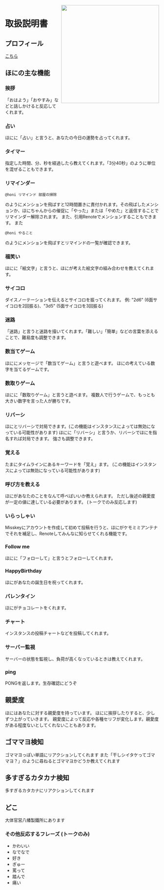 <img src="https://github.com/ThinaticSystem/honi/blob/master/honi.png?raw=true" align="right" height="320px"/>

# 取扱説明書

## プロフィール
[こちら](https://xn--931a.moe/)

## ほにの主な機能
### 挨拶
「おはよう」「おやすみ」などと話しかけると反応してくれます。

### 占い
ほにに「占い」と言うと、あなたの今日の運勢を占ってくれます。

### タイマー
指定した時間、分、秒を経過したら教えてくれます。「3分40秒」のように単位を混ぜることもできます。

### リマインダー
```
@honi リマインド 部屋の掃除
```
のようにメンションを飛ばすと12時間置きに責付かれます。その飛ばしたメンションか、ほにちゃんからの催促に「やった」または「やめた」と返信することでリマインダー解除されます。
また、引用Renoteでメンションすることもできます。
また
```
@honi やること
```
のようにメンションを飛ばすとリマインドの一覧が確認できます。

### 福笑い
ほにに「絵文字」と言うと、ほにが考えた絵文字の組み合わせを教えてくれます。

### サイコロ
ダイスノーテーションを伝えるとサイコロを振ってくれます。
例: "2d6" (6面サイコロを2回振る)、"3d5" (5面サイコロを3回振る)

### 迷路
「迷路」と言うと迷路を描いてくれます。「難しい」「簡単」などの言葉を添えることで、難易度も調整できます。

### 数当てゲーム
ほににメッセージで「数当てゲーム」と言うと遊べます。
ほにの考えている数字を当てるゲームです。

### 数取りゲーム
ほにに「数取りゲーム」と言うと遊べます。
複数人で行うゲームで、もっとも大きい数字を言った人が勝ちです。

### リバーシ
ほにとリバーシで対局できます。(この機能はインスタンスによっては無効になっている可能性があります)
ほにに「リバーシ」と言うか、リバーシでほにを指名すれば対局できます。
強さも調整できます。

### 覚える
たまにタイムラインにあるキーワードを「覚え」ます。
(この機能はインスタンスによっては無効になっている可能性があります)

### 呼び方を教える
ほにがあなたのことをなんて呼べばいいか教えられます。
ただし後述の親愛度が一定の値に達している必要があります。
(トークでのみ反応します)

### いらっしゃい
Misskeyにアカウントを作成して初めて投稿を行うと、ほにがケモミミアンテナでそれを補足し、Renoteしてみんなに知らせてくれる機能です。

### Follow me
ほにに「フォローして」と言うとフォローしてくれます。

### HappyBirthday
ほにがあなたの誕生日を祝ってくれます。

### バレンタイン
ほにがチョコレートをくれます。

### チャート
インスタンスの投稿チャートなどを投稿してくれます。

### サーバー監視
サーバーの状態を監視し、負荷が高くなっているときは教えてくれます。

### ping
PONGを返します。生存確認にどうぞ

## 親愛度
ほにはあなたに対する親愛度を持っています。
ほにに挨拶したりすると、少しずつ上がっていきます。
親愛度によって反応や各種セリフが変化します。親愛度がある程度ないとしてくれないこともあります。

## ゴママヨ検知
ゴママヨっぽい単語にリアクションしてくれます
また「干しシイタケってゴママヨ？」のように尋ねるとゴママヨかどうか教えてくれます

## 多すぎるカタカナ検知
多すぎるカタカナにリアクションしてくれます

## どこ
大体官営八幡製鐵所にあります

### その他反応するフレーズ (トークのみ)
* かわいい
* なでなで
* 好き
* ぎゅー
* 罵って
* 踏んで
* 痛い
